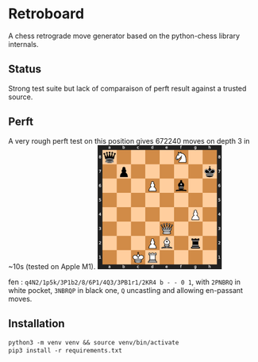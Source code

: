 # Retroboard

A chess retrograde move generator based on the python-chess library internals.

## Status

Strong test suite but lack of comparaison of perft result against a trusted source.

## Perft

A very rough perft test on this position gives 672240 moves on depth 3 in \~10s (tested on Apple M1).
<img src="/perft.svg" alt="Perft position" width="250"/>

fen : `q4N2/1p5k/3P1b2/8/6P1/4Q3/3PB1r1/2KR4 b - - 0 1`, with `2PNBRQ` in white pocket, `3NBRQP` in black one, `Q` uncastling and allowing en-passant moves.


## Installation

```
python3 -m venv venv && source venv/bin/activate
pip3 install -r requirements.txt
```